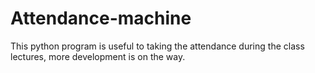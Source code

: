 # Attendance-machine
This python program is useful to taking the attendance during the class lectures, more development is on the way.
